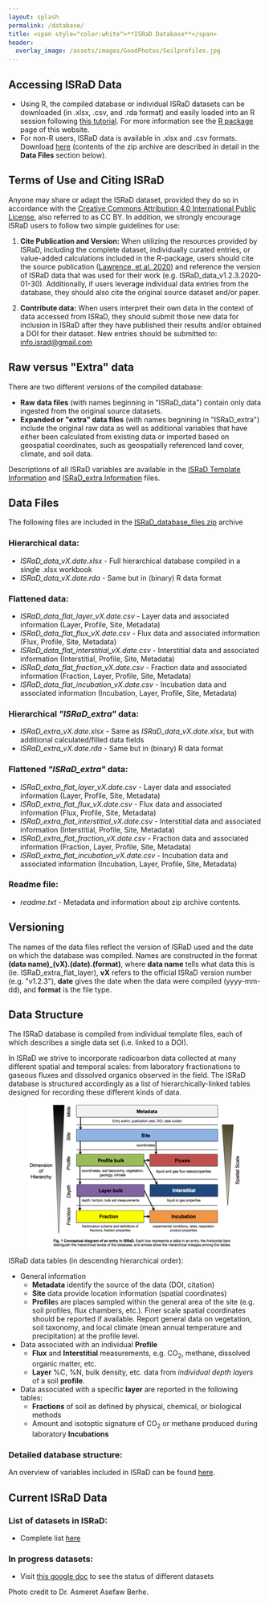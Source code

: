 ```yaml
---
layout: splash
permalink: /database/
title: <span style="color:white">**ISRaD Database**</span>
header:
  overlay_image: /assets/images/GoodPhotos/Soilprofiles.jpg
---
```

## Accessing ISRaD Data
*   Using R, the compiled database or individual ISRaD datasets can be downloaded (in .xlsx, .csv, and .rda format) and easily loaded into an R session following [this tutorial](/user_manual_Aug15_2019.html). For more information see the [R package](https://international-soil-radiocarbon-database.github.io/ISRaD/rpackage/) page of this website.
*   For non-R users, ISRaD data is available in .xlsx and .csv formats. Download [here](https://github.com/International-Soil-Radiocarbon-Database/ISRaD/raw/master/ISRaD_data_files/database/ISRaD_database_files.zip) (contents of the zip archive are described in detail in the **Data Files** section below).

## Terms of Use and Citing ISRaD
Anyone may share or adapt the ISRaD dataset, provided they do so in accordance with the [Creative Commons Attribution 4.0 International Public License](https://creativecommons.org/licenses/by/4.0/legalcode), also referred to as CC BY. In addition, we strongly encourage ISRaD users to follow two simple guidelines for use:

1. **Cite Publication and Version:** When utilizing the resources provided by ISRaD, including the complete dataset, individually curated entries, or value-added calculations included in the R-package, users should cite the source publication ([Lawrence, et al. 2020](https://earth-syst-sci-data.net/12/61/2020/)) and reference the version of ISRaD data that was used for their work (e.g. ISRaD_data_v1.2.3.2020-01-30). Additionally, if users leverage individual data entries from the database, they should also cite the original source dataset and/or paper.

2. **Contribute data:** When users interpret their own data in the context of data accessed from ISRaD, they should submit those new data for inclusion in ISRaD after they have published their results and/or obtained a DOI for their dataset. New entries should be submitted to: info.israd@gmail.com

## Raw versus "Extra" data
There are two different versions of the compiled database:
*   **Raw data files** (with names beginning in "ISRaD_data") contain only data ingested from the original source datasets.
*   **Expanded or "extra" data files** (with names begnining in "ISRaD_extra") include the original raw data as well as additional variables that have either been calculated from existing data or imported based on geospatial coordinates, such as geospatially referenced land cover, climate, and soil data.

Descriptions of all ISRaD variables are available in the [ISRaD Template Information](https://soilradiocarbon.org/database_structure/) and [ISRaD_extra Information](https://soilradiocarbon.org/extra_structure/) files.

## Data Files
The following files are included in the [ISRaD_database_files.zip](https://github.com/International-Soil-Radiocarbon-Database/ISRaD/blob/master/ISRaD_data_files/database/ISRaD_database_files.zip) archive
### Hierarchical data:
*	*ISRaD_data_vX.date.xlsx* - Full hierarchical database compiled in a single .xlsx workbook
*	*ISRaD_data_vX.date.rda* - Same but in (binary) R data format
### Flattened data:
*   *ISRaD_data_flat_layer_vX.date.csv* - Layer data and associated information (Layer, Profile, Site, Metadata)
*   *ISRaD_data_flat_flux_vX.date.csv* - Flux data and associated information (Flux, Profile, Site, Metadata)
*   *ISRaD_data_flat_interstitial_vX.date.csv* - Interstitial data and associated information (Interstitial, Profile, Site, Metadata)
*   *ISRaD_data_flat_fraction_vX.date.csv* - Fraction data and associated information (Fraction, Layer, Profile, Site, Metadata)
*   *ISRaD_data_flat_incubation_vX.date.csv* - Incubation data and associated information (Incubation, Layer, Profile, Site, Metadata)

### Hierarchical *"ISRaD_extra"* data:
*	*ISRaD_extra_vX.date.xlsx* - Same as *ISRaD_data_vX.date.xlsx*, but with additional calculated/filled data fields
*	*ISRaD_extra_vX.date.rda* - Same but in (binary) R data format

### Flattened *"ISRaD_extra"* data:

*   *ISRaD_extra_flat_layer_vX.date.csv* - Layer data and associated information (Layer, Profile, Site, Metadata)
*   *ISRaD_extra_flat_flux_vX.date.csv* - Flux data and associated information (Flux, Profile, Site, Metadata)
*   *ISRaD_extra_flat_interstitial_vX.date.csv* - Interstitial data and associated information (Interstitial, Profile, Site, Metadata)
*   *ISRaD_extra_flat_fraction_vX.date.csv* - Fraction data and associated information (Fraction, Layer, Profile, Site, Metadata)
*   *ISRaD_extra_flat_incubation_vX.date.csv* - Incubation data and associated information (Incubation, Layer, Profile, Site, Metadata)

### Readme file:

*	*readme.txt* - Metadata and information about zip archive contents.

## Versioning
The names of the data files reflect the version of ISRaD used and the date on which the database was compiled. Names are constructed in the format **(data name)_(vX).(date).(format)**, where **data name** tells what data this is (ie. ISRaD_extra_flat_layer), **vX** refers to the official ISRaD version number (e.g. "v1.2.3"), **date** gives the date when the data were compiled (yyyy-mm-dd), and **format** is the file type.

## Data Structure

The ISRaD database is compiled from individual template files, each of which describes a single data set (i.e. linked to a DOI).

In ISRaD we strive to incorporate radicoarbon data collected at many different spatial and temporal scales: from laboratory fractionations to gaseous fluxes and dissolved organics observed in the field. The ISRaD database is structured accordingly as a list of hierarchically-linked tables designed for recording these different kinds of data.


<figure>
	<img src="/assets/images/structure_new.png" width = "500">
</figure>

ISRaD data tables (in descending hierarchical order):
* General information
	* **Metadata** identify the source of the data (DOI, citation)
	* **Site** data provide location information (spatial coordinates)
	* **Profile**s are places sampled within the general area of the site (e.g. soil profiles, flux chambers, etc.). Finer scale spatial coordinates should be reported if available. Report general data on vegetation, soil taxonomy, and local climate (mean annual temperature and precipitation) at the profile level.
* Data associated with an individual **Profile**
	* **Flux** and **Interstitial** measurements, e.g. CO<sub>2</sub>, methane, dissolved organic matter, etc.
	* **Layer** %C, %N, bulk density, etc. data from *individual depth layers* of a soil **profile**.
* Data associated with a specific **layer** are reported in the following tables:
	* **Fractions** of soil as defined by physical, chemical, or biological methods
	* Amount and isotoptic signature of CO<sub>2</sub> or methane produced during laboratory **Incubations**

### Detailed database structure:
An overview of variables included in ISRaD can be found [here](https://international-soil-radiocarbon-database.github.io/ISRaD/database_structure/).

## Current ISRaD Data
### List of datasets in ISRaD:
* Complete list [here](https://soilradiocarbon.org/credits/)

### In progress datasets:
* Visit [this google doc](https://docs.google.com/spreadsheets/d/1lezUOJjYnB7KtXGDDFO_PKWLtx_7NZ3WaOubP2zUX-g/edit?usp=sharing) to see the status of different datasets


Photo credit to Dr. Asmeret Asefaw Berhe.
